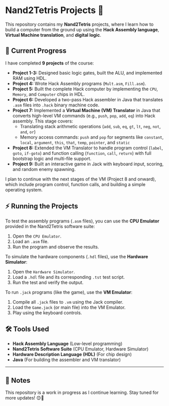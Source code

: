 # Nand2Tetris Projects 🚀

This repository contains my **Nand2Tetris** projects, where I learn how to build a computer from the ground up using the **Hack Assembly language**, **Virtual Machine translation**, and **digital logic**.

## 📌 Current Progress
I have completed **9 projects** of the course:

- **Project 1-3:** Designed basic logic gates, built the ALU, and implemented RAM using HDL.
- **Project 4:** Wrote Hack Assembly programs (`Mult.asm`, `Fill.asm`).
- **Project 5:** Built the complete Hack computer by implementing the `CPU`, `Memory`, and `Computer` chips in HDL.
- **Project 6:** Developed a two-pass Hack assembler in Java that translates `.asm` files into `.hack` binary machine code.
- **Project 7:** Implemented a **Virtual Machine (VM) Translator** in Java that converts high-level VM commands (e.g., `push`, `pop`, `add`, `eq`) into Hack assembly. This stage covers:
  - Translating stack arithmetic operations (`add`, `sub`, `eq`, `gt`, `lt`, `neg`, `not`, `and`, `or`)
  - Memory access commands: `push` and `pop` for segments like `constant`, `local`, `argument`, `this`, `that`, `temp`, `pointer`, and `static`
- **Project 8:** Extended the VM Translator to handle program control (`label`, `goto`, `if-goto`) and function calling (`function`, `call`, `return`) with full bootstrap logic and multi-file support.
- **Project 9:** Built an interactive game in Jack with keyboard input, scoring, and random enemy spawning.

I plan to continue with the next stages of the VM (Project 8 and onward), which include program control, function calls, and building a simple operating system.

## ⚡ Running the Projects
To test the assembly programs (`.asm` files), you can use the **CPU Emulator** provided in the Nand2Tetris software suite:
1. Open the `CPU Emulator`.
2. Load an `.asm` file.
3. Run the program and observe the results.

To simulate the hardware components (`.hdl` files), use the **Hardware Simulator**:
1. Open the `Hardware Simulator`.
2. Load a `.hdl` file and its corresponding `.tst` test script.
3. Run the test and verify the output.

To run `.jack` programs (like the game), use the **VM Emulator**:
1. Compile all `.jack` files to `.vm` using the Jack compiler.
2. Load the `Game.jack` (or main file) into the VM Emulator.
3. Play using the keyboard controls.

## 🛠 Tools Used
- **Hack Assembly Language** (Low-level programming)
- **Nand2Tetris Software Suite** (CPU Emulator, Hardware Simulator)
- **Hardware Description Language (HDL)** (For chip design)
- **Java** (For building the assembler and VM translator)

---

## 📢 Notes
This repository is a work in progress as I continue learning. Stay tuned for more updates! 😊🚀
